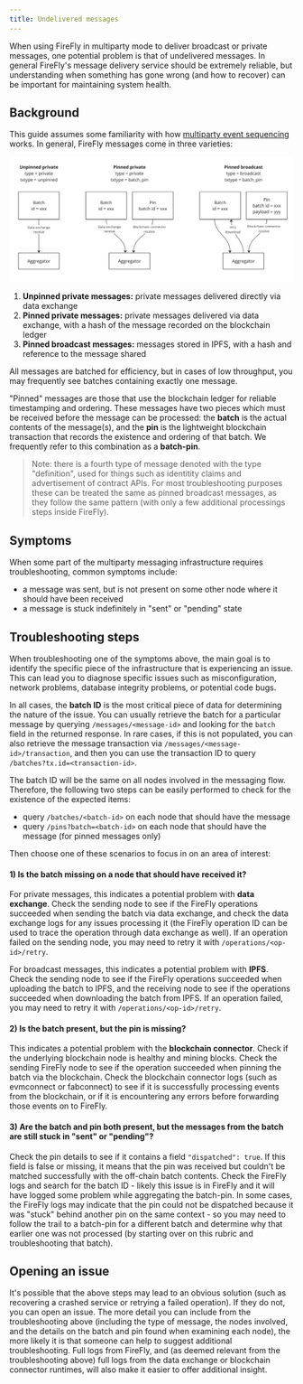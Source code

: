 ```yaml
---
title: Undelivered messages
---
```


When using FireFly in multiparty mode to deliver broadcast or private messages, one potential problem is that of
undelivered messages. In general FireFly's message delivery service should be extremely reliable, but understanding
when something has gone wrong (and how to recover) can be important for maintaining system health.

## Background

This guide assumes some familiarity with how
[multiparty event sequencing](../architecture/multiparty_event_sequencing.md) works.
In general, FireFly messages come in three varieties:

![FireFly Message Types](../images/firefly_message_types.png "FireFly Message Types")

1. **Unpinned private messages:** private messages delivered directly via data exchange
2. **Pinned private messages:** private messages delivered via data exchange, with a hash of the message recorded on the blockchain ledger
3. **Pinned broadcast messages:** messages stored in IPFS, with a hash and reference to the message shared

All messages are batched for efficiency, but in cases of low throughput, you may frequently see batches
containing exactly one message.

"Pinned" messages are those that use the blockchain ledger for reliable timestamping and ordering. These messages have
two pieces which must be received before the message can be processed: the **batch** is the actual contents of
the message(s), and the **pin** is the lightweight blockchain transaction that records the existence and ordering of
that batch. We frequently refer to this combination as a **batch-pin**.

> Note: there is a fourth type of message denoted with the type "definition", used for things such as identitity claims
> and advertisement of contract APIs. For most troubleshooting purposes these can be treated the same as pinned
> broadcast messages, as they follow the same pattern (with only a few additional processings steps inside FireFly).

## Symptoms

When some part of the multiparty messaging infrastructure requires troubleshooting, common symptoms include:

- a message was sent, but is not present on some other node where it should have been received
- a message is stuck indefinitely in "sent" or "pending" state

## Troubleshooting steps

When troubleshooting one of the symptoms above, the main goal is to identify the specific piece of the infrastructure that is
experiencing an issue. This can lead you to diagnose specific issues such as misconfiguration, network problems, database
integrity problems, or potential code bugs.

In all cases, the **batch ID** is the most critical piece of data for determining the nature of the issue. You can usually
retrieve the batch for a particular message by querying `/messages/<message-id>` and looking for the `batch` field in the returned
response. In rare cases, if this is not populated, you can also retrieve the message transaction via `/messages/<message-id>/transaction`,
and then you can use the transaction ID to query `/batches?tx.id=<transaction-id>`.

The batch ID will be the same on all nodes involved in the messaging flow. Therefore, the following two steps can be
easily performed to check for the existence of the expected items:

- query `/batches/<batch-id>` on each node that should have the message
- query `/pins?batch=<batch-id>` on each node that should have the message (for pinned messages only)

Then choose one of these scenarios to focus in on an area of interest:

#### 1) Is the batch missing on a node that should have received it?

For private messages, this indicates a potential problem with **data exchange**. Check the sending node to see if the FireFly
operations succeeded when sending the batch via data exchange, and check the data exchange logs for any issues processing it
(the FireFly operation ID can be used to trace the operation through data exchange as well).
If an operation failed on the sending node, you may need to retry it with `/operations/<op-id>/retry`.

For broadcast messages, this indicates a potential problem with **IPFS**. Check the sending node to see if the FireFly
operations succeeded when uploading the batch to IPFS, and the receiving node to see if the operations succeeded when
downloading the batch from IPFS. If an operation failed, you may need to retry it with `/operations/<op-id>/retry`.

#### 2) Is the batch present, but the pin is missing?

This indicates a potential problem with the **blockchain connector**. Check if the underlying blockchain node is
healthy and mining blocks. Check the sending FireFly node to see if the operation succeeded when pinning the batch via the
blockchain. Check the blockchain connector logs (such as evmconnect or fabconnect) to see if it is
successfully processing events from the blockchain, or if it is encountering any errors before forwarding those events
on to FireFly.

#### 3) Are the batch and pin both present, but the messages from the batch are still stuck in "sent" or "pending"?

Check the pin details to see if it contains a field `"dispatched": true`. If this field is false or missing, it means
that the pin was received but couldn't be matched successfully with the off-chain batch contents. Check the FireFly
logs and search for the batch ID - likely this issue is in FireFly and it will have logged some problem while
aggregating the batch-pin. In some cases, the FireFly logs may indicate that the pin could not be dispatched because
it was "stuck" behind another pin on the same context - so you may need to follow the trail to a batch-pin for a
different batch and determine why that earlier one was not processed (by starting over on this rubric
and troubleshooting that batch).

## Opening an issue

It's possible that the above steps may lead to an obvious solution (such as recovering a crashed service or retrying a
failed operation). If they do not, you can open an issue. The more detail you can include from the troubleshooting above
(including the type of message, the nodes involved, and the details on the batch and pin found when examining each node),
the more likely it is that someone can help to suggest additional troubleshooting. Full logs from FireFly, and (as
deemed relevant from the troubleshooting above) full logs from the data exchange or blockchain connector runtimes, will
also make it easier to offer additional insight.
